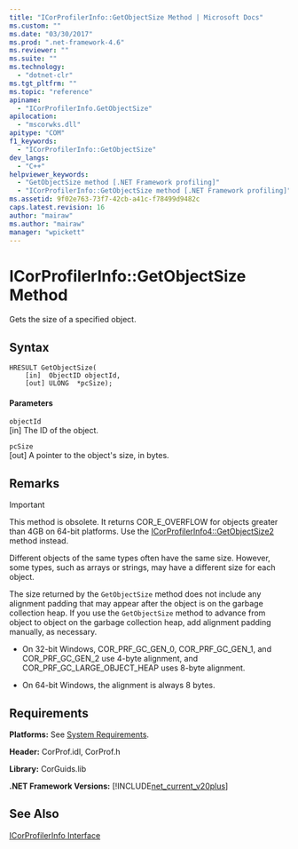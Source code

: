 ```yaml
---
title: "ICorProfilerInfo::GetObjectSize Method | Microsoft Docs"
ms.custom: ""
ms.date: "03/30/2017"
ms.prod: ".net-framework-4.6"
ms.reviewer: ""
ms.suite: ""
ms.technology: 
  - "dotnet-clr"
ms.tgt_pltfrm: ""
ms.topic: "reference"
apiname: 
  - "ICorProfilerInfo.GetObjectSize"
apilocation: 
  - "mscorwks.dll"
apitype: "COM"
f1_keywords: 
  - "ICorProfilerInfo::GetObjectSize"
dev_langs: 
  - "C++"
helpviewer_keywords: 
  - "GetObjectSize method [.NET Framework profiling]"
  - "ICorProfilerInfo::GetObjectSize method [.NET Framework profiling]"
ms.assetid: 9f02e763-73f7-42cb-a41c-f78499d9482c
caps.latest.revision: 16
author: "mairaw"
ms.author: "mairaw"
manager: "wpickett"
---
```

# ICorProfilerInfo::GetObjectSize Method
Gets the size of a specified object.  
  
## Syntax  
  
```  
HRESULT GetObjectSize(  
    [in]  ObjectID objectId,  
    [out] ULONG  *pcSize);  
```  
  
#### Parameters  
 `objectId`  
 [in] The ID of the object.  
  
 `pcSize`  
 [out] A pointer to the object's size, in bytes.  
  
## Remarks  
  
> [!IMPORTANT]
>  This method is obsolete. It returns COR_E_OVERFLOW for objects greater than 4GB on 64-bit platforms. Use the  [ICorProfilerInfo4::GetObjectSize2](../../../../docs/framework/unmanaged-api/profiling/icorprofilerinfo4-getobjectsize2-method.md) method instead.  
  
 Different objects of the same types often have the same size. However, some types, such as arrays or strings, may have a different size for each object.  
  
 The size returned by the `GetObjectSize` method does not include any alignment padding that may appear after the object is on the garbage collection heap. If you use the `GetObjectSize` method to advance from object to object on the garbage collection heap, add alignment padding manually, as necessary.  
  
-   On 32-bit Windows, COR_PRF_GC_GEN_0, COR_PRF_GC_GEN_1, and COR_PRF_GC_GEN_2 use 4-byte alignment, and COR_PRF_GC_LARGE_OBJECT_HEAP uses 8-byte alignment.  
  
-   On 64-bit Windows, the alignment is always 8 bytes.  
  
## Requirements  
 **Platforms:** See [System Requirements](../../../../docs/framework/getting-started/system-requirements.md).  
  
 **Header:** CorProf.idl, CorProf.h  
  
 **Library:** CorGuids.lib  
  
 **.NET Framework Versions:** [!INCLUDE[net_current_v20plus](../../../../includes/net-current-v20plus-md.md)]  
  
## See Also  
 [ICorProfilerInfo Interface](../../../../docs/framework/unmanaged-api/profiling/icorprofilerinfo-interface.md)